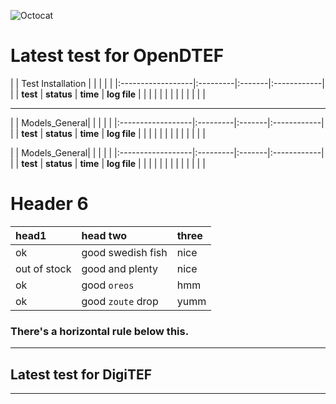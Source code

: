 ![Octocat](https://raw.githubusercontent.com/VatutinKirill/UniCFD-Lab-Testing/master/docs/small_final_compact.png)
# Latest test for OpenDTEF

| | Test Installation |          |        |             |
| |:------------------|:---------|:-------|:------------|
| | **test**          | **status**   | **time**   | **log file**    |
| |                   |          |        |             |
| |                   |          |        |             |

***

| | Models_General|           |        |             |
| |:------------------|:---------|:-------|:------------|
| | **test**          | **status**   | **time**   | **log file**    |
| |                   |          |        |             |
| |                   |          |        |             |

| | Models_General|           |        |             |
| |:------------------|:---------|:-------|:------------|
| | **test**          | **status**   | **time**   | **log file**    |
| |                   |          |        |             |
| |                   |          |        |             |

# Header 6

| head1        | head two          | three |
|:-------------|:------------------|:------|
| ok           | good swedish fish | nice  |
| out of stock | good and plenty   | nice  |
| ok           | good `oreos`      | hmm   |
| ok           | good `zoute` drop | yumm  |

### There's a horizontal rule below this.

* * *
## Latest test for DigiTEF
* * *
